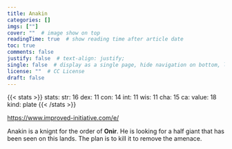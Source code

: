 ```yaml
---
title: Anakin
categories: []
imgs: [""]
cover: ""  # image show on top
readingTime: true  # show reading time after article date
toc: true
comments: false
justify: false  # text-align: justify;
single: false  # display as a single page, hide navigation on bottom, like as about page.
license: ""  # CC License
draft: false
---
```


{{< stats >}}
stats:
    str: 16
    dex: 11
    con: 14
    int: 11
    wis: 11
    cha: 15
ca: 
    value: 18
    kind: plate
{{< /stats >}}

https://www.improved-initiative.com/e/


Anakin is a knignt for the order of **Onir**. He is looking for a half giant that has been seen on this lands. The plan is to kill it to remove the amenace. 

